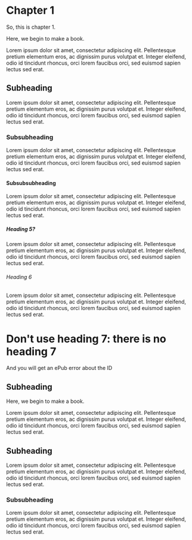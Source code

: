 # Chapter 1

So, this is chapter 1.

Here, we begin to make a book.

Lorem ipsum dolor sit amet, consectetur adipiscing elit. Pellentesque pretium elementum eros, ac dignissim purus volutpat et. Integer eleifend, odio id tincidunt rhoncus, orci lorem faucibus orci, sed euismod sapien lectus sed erat.

## Subheading

Lorem ipsum dolor sit amet, consectetur adipiscing elit. Pellentesque pretium elementum eros, ac dignissim purus volutpat et. Integer eleifend, odio id tincidunt rhoncus, orci lorem faucibus orci, sed euismod sapien lectus sed erat.

### Subsubheading

Lorem ipsum dolor sit amet, consectetur adipiscing elit. Pellentesque pretium elementum eros, ac dignissim purus volutpat et. Integer eleifend, odio id tincidunt rhoncus, orci lorem faucibus orci, sed euismod sapien lectus sed erat.

#### Subsubsubheading

Lorem ipsum dolor sit amet, consectetur adipiscing elit. Pellentesque pretium elementum eros, ac dignissim purus volutpat et. Integer eleifend, odio id tincidunt rhoncus, orci lorem faucibus orci, sed euismod sapien lectus sed erat.

##### Heading 5?

Lorem ipsum dolor sit amet, consectetur adipiscing elit. Pellentesque pretium elementum eros, ac dignissim purus volutpat et. Integer eleifend, odio id tincidunt rhoncus, orci lorem faucibus orci, sed euismod sapien lectus sed erat.

###### Heading 6

Lorem ipsum dolor sit amet, consectetur adipiscing elit. Pellentesque pretium elementum eros, ac dignissim purus volutpat et. Integer eleifend, odio id tincidunt rhoncus, orci lorem faucibus orci, sed euismod sapien lectus sed erat.


# Don't use heading 7: there is no heading 7

And you will get an ePub error about the ID

## Subheading

Here, we begin to make a book.

Lorem ipsum dolor sit amet, consectetur adipiscing elit. Pellentesque pretium elementum eros, ac dignissim purus volutpat et. Integer eleifend, odio id tincidunt rhoncus, orci lorem faucibus orci, sed euismod sapien lectus sed erat.

## Subheading

Lorem ipsum dolor sit amet, consectetur adipiscing elit. Pellentesque pretium elementum eros, ac dignissim purus volutpat et. Integer eleifend, odio id tincidunt rhoncus, orci lorem faucibus orci, sed euismod sapien lectus sed erat.

### Subsubheading

Lorem ipsum dolor sit amet, consectetur adipiscing elit. Pellentesque pretium elementum eros, ac dignissim purus volutpat et. Integer eleifend, odio id tincidunt rhoncus, orci lorem faucibus orci, sed euismod sapien lectus sed erat.
